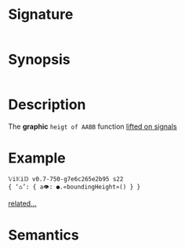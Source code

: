 # Signature
```vikid-signature
```

# Synopsis
```vikid-synopsis
```

# Description
The __graphic__ `heigt of AABB` function [lifted on signals](/refman/concepts/pure_functions)

# Example
```vikid-script
𝕍i𝕂i𝔻 v0.7-750-g7e6c265e2b95 s22
{ ‘⌂’: { a👁: ●.«boundingHeight»() } }
```


[related...](https://en.wikipedia.org/wiki/Minimum_bounding_box#Axis-aligned_minimum_bounding_box)

# Semantics